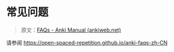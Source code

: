 # 常见问题

> 原文：[FAQs - Anki Manual (ankiweb.net)](https://docs.ankiweb.net/faqs.html)

请参阅 <https://open-spaced-repetition.github.io/anki-faqs-zh-CN>
